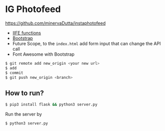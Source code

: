 # IG Photofeed
https://github.com/minervaDutta/instaphotofeed

* [IIFE functions](https://flaviocopes.com/javascript-iife)
* [Bootstrap](https://getbootstrap.com/docs/5.3/getting-started/introduction/)
* Future Scope, to the `index.html` add form input that can change the API call
* Font Awesome with Bootstrap


```sh
$ git remote add new_origin <your new url>
$ add
$ commit
$ git push new_origin <branch>

```


## How to run?

```sh
$ pip3 install flask && python3 server.py
```
Run the server by

```sh
$ python3 server.py
```
